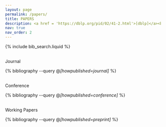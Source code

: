 ```yaml
---
layout: page
permalink: /papers/
title: PAPERS
description: <a href = 'https://dblp.org/pid/02/41-2.html'>[dblp]</a><br>  (αβ)indicates alphabetical author order. * indicates equal contribution.
nav: true
nav_order: 2
---
```


<!-- _pages/publications.md -->

<!-- Bibsearch Feature -->

{% include bib_search.liquid %}

<br>

<div class='h2'>Journal</div>

<div class="publications">

{% bibliography --query @*[howpublished=journal]* %}

</div>

<br>

<div class='h2'>Conference</div>

<div class="publications">

{% bibliography --query @*[howpublished=conference]* %}

</div>

<br>


<div class='h2'>Working Papers</div>

<div class="publications">

{% bibliography --query @*[howpublished=preprint]* %}

</div>